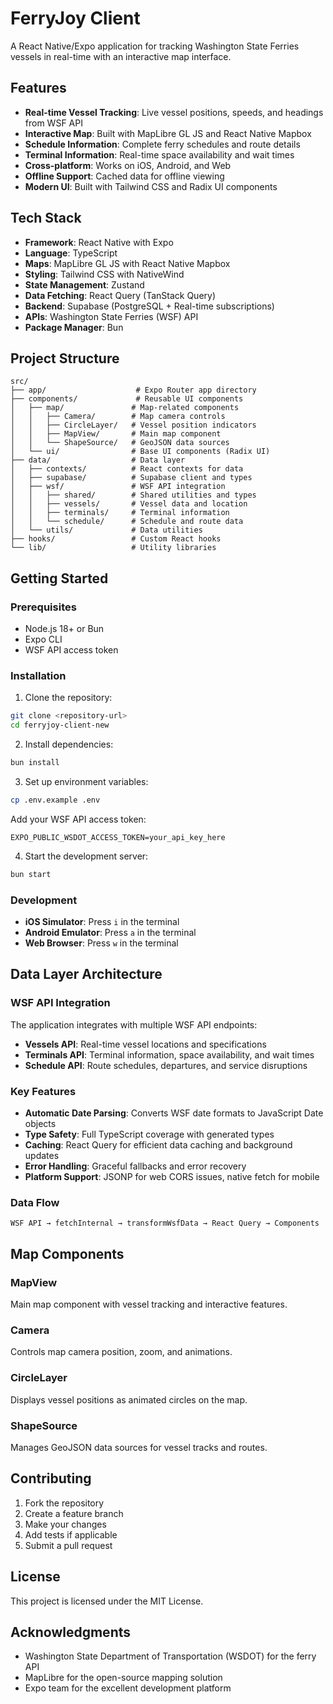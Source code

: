 # FerryJoy Client

A React Native/Expo application for tracking Washington State Ferries vessels in real-time with an interactive map interface.

## Features

- **Real-time Vessel Tracking**: Live vessel positions, speeds, and headings from WSF API
- **Interactive Map**: Built with MapLibre GL JS and React Native Mapbox
- **Schedule Information**: Complete ferry schedules and route details
- **Terminal Information**: Real-time space availability and wait times
- **Cross-platform**: Works on iOS, Android, and Web
- **Offline Support**: Cached data for offline viewing
- **Modern UI**: Built with Tailwind CSS and Radix UI components

## Tech Stack

- **Framework**: React Native with Expo
- **Language**: TypeScript
- **Maps**: MapLibre GL JS with React Native Mapbox
- **Styling**: Tailwind CSS with NativeWind
- **State Management**: Zustand
- **Data Fetching**: React Query (TanStack Query)
- **Backend**: Supabase (PostgreSQL + Real-time subscriptions)
- **APIs**: Washington State Ferries (WSF) API
- **Package Manager**: Bun

## Project Structure

```
src/
├── app/                    # Expo Router app directory
├── components/             # Reusable UI components
│   ├── map/               # Map-related components
│   │   ├── Camera/        # Map camera controls
│   │   ├── CircleLayer/   # Vessel position indicators
│   │   ├── MapView/       # Main map component
│   │   └── ShapeSource/   # GeoJSON data sources
│   └── ui/                # Base UI components (Radix UI)
├── data/                  # Data layer
│   ├── contexts/          # React contexts for data
│   ├── supabase/          # Supabase client and types
│   ├── wsf/               # WSF API integration
│   │   ├── shared/        # Shared utilities and types
│   │   ├── vessels/       # Vessel data and location
│   │   ├── terminals/     # Terminal information
│   │   └── schedule/      # Schedule and route data
│   └── utils/             # Data utilities
├── hooks/                 # Custom React hooks
└── lib/                   # Utility libraries
```

## Getting Started

### Prerequisites

- Node.js 18+ or Bun
- Expo CLI
- WSF API access token

### Installation

1. Clone the repository:
```bash
git clone <repository-url>
cd ferryjoy-client-new
```

2. Install dependencies:
```bash
bun install
```

3. Set up environment variables:
```bash
cp .env.example .env
```

Add your WSF API access token:
```env
EXPO_PUBLIC_WSDOT_ACCESS_TOKEN=your_api_key_here
```

4. Start the development server:
```bash
bun start
```

### Development

- **iOS Simulator**: Press `i` in the terminal
- **Android Emulator**: Press `a` in the terminal
- **Web Browser**: Press `w` in the terminal

## Data Layer Architecture

### WSF API Integration

The application integrates with multiple WSF API endpoints:

- **Vessels API**: Real-time vessel locations and specifications
- **Terminals API**: Terminal information, space availability, and wait times
- **Schedule API**: Route schedules, departures, and service disruptions

### Key Features

- **Automatic Date Parsing**: Converts WSF date formats to JavaScript Date objects
- **Type Safety**: Full TypeScript coverage with generated types
- **Caching**: React Query for efficient data caching and background updates
- **Error Handling**: Graceful fallbacks and error recovery
- **Platform Support**: JSONP for web CORS issues, native fetch for mobile

### Data Flow

```
WSF API → fetchInternal → transformWsfData → React Query → Components
```

## Map Components

### MapView
Main map component with vessel tracking and interactive features.

### Camera
Controls map camera position, zoom, and animations.

### CircleLayer
Displays vessel positions as animated circles on the map.

### ShapeSource
Manages GeoJSON data sources for vessel tracks and routes.

## Contributing

1. Fork the repository
2. Create a feature branch
3. Make your changes
4. Add tests if applicable
5. Submit a pull request

## License

This project is licensed under the MIT License.

## Acknowledgments

- Washington State Department of Transportation (WSDOT) for the ferry API
- MapLibre for the open-source mapping solution
- Expo team for the excellent development platform
